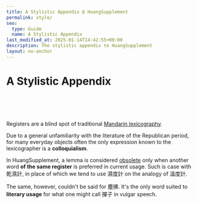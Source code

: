 ```yaml
---
title: A Stylistic Appendix @ HuangSupplement
permalink: style/
seo:
  type: Guide
  name: A Stylistic Appendix
last_modified_at: 2025-01-14T14:42:55+00:00
description: The stylistic appendix to HuangSupplement
layout: no-anchor
---
```

# A Stylistic Appendix
&nbsp;  
&nbsp;  
&nbsp;  
&nbsp;  
Registers are a blind spot of traditional [Mandarin lexicography](https://t18d.github.io/HuangSupplement/tally/).

Due to a general unfamiliarity with the literature of the Republican period, for many everyday objects often the only expression known to the lexicographer is a **colloquialism**.

In HuangSupplement, a lemma is considered [obsolete](https://t18d.github.io/HuangSupplement/obsolete/) only when another word **of the same register** is preferred in current usage. Such is case with 乾濕計, in place of which we tend to use 濕度計 on the analogy of 溫度計.

The same, however, couldn't be said for 塵拂. It's the only word suited to **literary usage** for what one might call 撣子 in vulgar speech.
